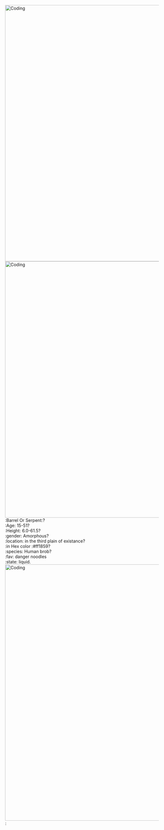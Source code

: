  <img align="center" alt="Coding" width="840" src="https://piskel-imgstore-b.appspot.com/img/d9359bf0-811a-11ed-9227-8fa77ee6295d.gif">
 <img align="center" alt="Coding" width="840" src="https://piskel-imgstore-b.appspot.com/img/b250f0f0-8117-11ed-8311-8fa77ee6295d.gif">
                                                  :Barrel Or Serpent:?
 <div>:Age: 15-51?</div>
 <div>:Height: 6.0-61.5?</div>
 <div>:gender: Amorphous?</div>
 <div>:location: in the third plain of existance?</div>
 <div>:in Hex color :#ff1859?</div>
 <div>:species: Human brob?</div>
 <div>:fav: danger noodles</div>
 <div>:state: liquid.</div>
 <img align="center" alt="Coding" width="840" src="https://piskel-imgstore-b.appspot.com/img/b250f0f0-8117-11ed-8311-8fa77ee6295d.gif">
 :
